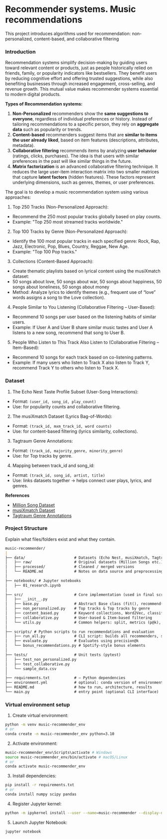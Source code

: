 # Recommender systems. Music recommendations

This project introduces algorithms used for recommendation: non-personalized, content-based, and collaborative filtering

### Introduction

Recommendation systems simplify decision-making by guiding users toward relevant content or products, just as people historically relied on friends, family, or popularity indicators like bestsellers. They benefit users by reducing cognitive effort and offering trusted suggestions, while also benefiting businesses through increased engagement, cross-selling, and revenue growth. This mutual value makes recommender systems essential to modern digital products.

**Types of Recommendation systems:**

1. **Non-Personalized** recommenders show the **same suggestions to everyone**, regardless of individual preferences or history. Instead of tailoring recommendations to a specific person, they rely on **aggregate data** such as popularity or trends.
2. **Content-based** recommenders suggest items that are **similar to items the user already liked**, based on item features (descriptions, attributes, metadata).
3. **Collaborative filtering** recommends items by analyzing **user behavior** (ratings, clicks, purchases). The idea is that users with similar preferences in the past will like similar things in the future.
4. **Matrix factorization** is an advanced collaborative filtering technique. It reduces the large user-item interaction matrix into two smaller matrices that capture **latent factors** (hidden features). These factors represent underlying dimensions, such as genres, themes, or user preferences.


The goal is to develop a music recommendation system using various approaches:

1. Top 250 Tracks (Non-Personalized Approach):
- Recommend the 250 most popular tracks globally based on play counts.
- Example: "Top 250 most streamed tracks worldwide."

2. Top 100 Tracks by Genre (Non-Personalized Approach):
- Identify the 100 most popular tracks in each specified genre: Rock, Rap, Jazz, Electronic, Pop, Blues, Country, Reggae, New Age.
- Example: "Top 100 Pop tracks."

3. Collections (Content-Based Approach):
- Create thematic playlists based on lyrical content using the musiXmatch dataset:
- 50 songs about love, 50 songs about war, 50 songs about happiness, 50 songs about loneliness, 50 songs about money
- Method: Analyze lyrics to identify themes (e.g., frequent use of “love” words assigns a song to the Love collection).

4. People Similar to You Listening (Collaborative Filtering – User-Based):
- Recommend 10 songs per user based on the listening habits of similar users.
- Example: If User A and User B share similar music tastes and User A listens to a new song, recommend that song to User B.

5. People Who Listen to This Track Also Listen to (Collaborative Filtering – Item-Based):
- Recommend 10 songs for each track based on co-listening patterns.
- Example: If many users who listen to Track X also listen to Track Y, recommend Track Y to others who listen to Track X.


### **Dataset**

1. The Echo Nest Taste Profile Subset (User-Song Interactions):
- Format: `(user_id, song_id, play_count)`
- Use: for popularity counts and collaborative filtering.

2. The musiXmatch Dataset (Lyrics Bag-of-Words):
- Format: `(track_id, mxm_track_id, word counts)`
- Use: for content-based filtering (lyrics similarity, collections).

3. Tagtraum Genre Annotations:
- Format: `(track_id, majority_genre, minority_genre)`
- Use: for Top tracks by genre.

4. Mapping between track_id and song_id:
- Format: `(track_id, song_id, artist, title)`
- Use: links datasets together → helps connect user plays, lyrics, and genres.

**References**

- [Million Song Dataset](https://labrosa.ee.columbia.edu/millionsong/)
- [musiXmatch Dataset](https://www.musixmatch.com/)
- [Tagtraum Genre Annotations](https://www.tagtraum.com/)


### **Project Structure**
Explain what files/folders exist and what they contain.

```markdown
music-recommender/
|
├── data/                      # Datasets (Echo Nest, musiXmatch, Tagtraum, track mapping) dataset files (untracked by Git)
│   ├── raw/                   # Original datasets (Million Songs etc.)
│   ├── processed/             # Cleaned / merged versions
│   └── README.md              # Notes on data source and preprocessing
│
├── notebooks/ # Jupyter notebooks
│   ├── 01_research.ipynb
│
├── src/                       # Core implementation (used in final script)
│   ├── __init__.py
│   ├── base.py                # Abstract Base class (fit(), recommend())
│   ├── non_personalized.py    # Top tracks & Top tracks by genre
│   ├── content_based.py       # Keyword collections, Word2Vec, classifier
│   ├── collaborative.py       # User-based & Item-based filtering
│   └── utils.py               # Common helpers: split, metrics (p@k), I/O
│
├── scripts/ # Python scripts to run recommendations and evaluation
│   ├── run_all.py             # CLI script: builds all recommenders, saves outputs
│   ├── evaluate.py            # Evaluates using precision@k
│   └── bonus_recommendations.py # Spotify-style bonus elements
│
├── tests/                     # Unit tests (pytest)
│   ├── test_non_personalized.py
│   ├── test_collaborative.py
│   └── sample_data.csv
│
├── requirements.txt           # — Python dependencies
├── environment.yml            # optional: conda version of environment
├── README.md                  # how to run, architecture, results
└── main.py                    # entry point (optional CLI interface)
```


### Virtual environment setup

1. Create virtual environment:
```bash
python -m venv music-recommender_env
# or
conda create -n music-recommender_env python=3.10
```

2. Activate environment:
```bash
music-recommender_env\Scripts\activate # Windows
source music-recommender_env/bin/activate # macOS/Linux
# or
conda activate music-recommender_env
```
3. Install dependencies:
```bash
pip install -r requirements.txt
# or
conda install numpy scipy pandas
```

4. Register Jupyter kernel:
```bash
python -m ipykernel install --user --name=music-recommender --display-name "Python (music-recommender)"
```
5. Launch Jupyter Notebook:
```bash
jupyter notebook
```